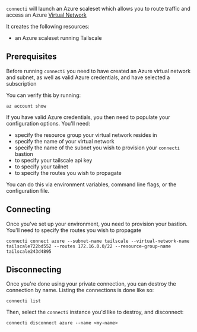 `connecti` will launch an Azure scaleset which allows you to route traffic and access an Azure [Virtual Network](https://learn.microsoft.com/en-us/azure/virtual-network/virtual-networks-overview)

It creates the following resources:

- an Azure scaleset running Tailscale


## Prerequisites

Before running `connecti` you need to have created an Azure virtual network and subnet, as well as valid Azure credentials, and have selected a subscription

You can verify this by running:

```
az account show
```

If you have valid Azure credentials, you then need to populate your configuration options. You'll need:

- specify the resource group your virtual network resides in
- specify the name of your virtual network
- specify the name of the subnet you wish to provision your `connecti` bastion
- to specify your tailscale api key
- to specify your tailnet
- to specify the routes you wish to propagate

You can do this via environment variables, command line flags, or the configuration file.

## Connecting

Once you've set up your environment, you need to provision your bastion. You'll need to specify the routes you wish to propagate

```
connecti connect azure --subnet-name tailscale --virtual-network-name tailscale722bd552 --routes 172.16.0.0/22 --resource-group-name tailscale243d4895
```

## Disconnecting

Once you're done using your private connection, you can destroy the connection by name. Listing the connections is done like so:

```
connecti list
```

Then, select the `connecti` instance you'd like to destroy, and disconnect:

```
connecti disconnect azure --name <my-name>
```
